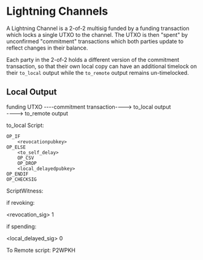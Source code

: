 # Lightning Channels


A Lightning Channel is a 2-of-2 multisig funded by a funding transaction which locks a single UTXO to the channel. The UTXO is then "spent" by unconfirmed "commitment" transactions which both parties update to reflect changes in their balance. 


Each party in the 2-of-2 holds a different version of the commitment transaction, so that their own local copy can have an additional timelock on their `to_local` output while the `to_remote` output remains un-timelocked. 

## Local Output

funding UTXO ----commitment transaction----> to_local output
                                       \
                                        \----> to_remote output

to_local Script: 

```code
OP_IF
    <revocationpubkey>
OP_ELSE
    <to_self_delay>
    OP_CSV
    OP_DROP
    <local_delayedpubkey>
OP_ENDIF
OP_CHECKSIG
```

ScriptWitness: 

if revoking: 

<revocation_sig> 1

if spending:

<local_delayed_sig> 0

To Remote script: P2WPKH


